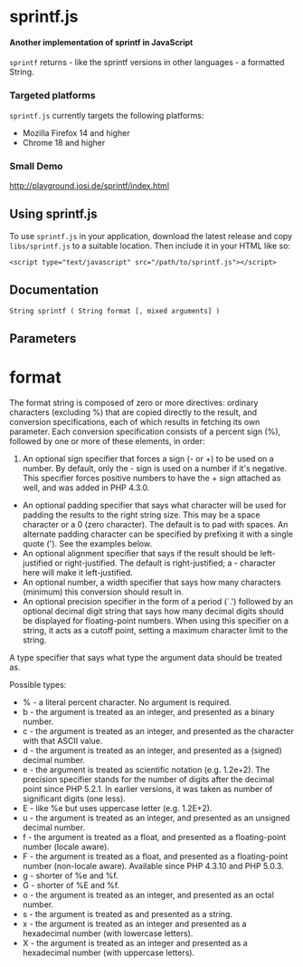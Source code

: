 sprintf.js
==========

#### Another implementation of sprintf in JavaScript ####

`sprintf` returns - like the sprintf versions in other languages - a formatted String.

### Targeted platforms ###

`sprintf.js` currently targets the following platforms:

* Mozilla Firefox 14 and higher
* Chrome 18 and higher

### Small Demo ###
<http://playground.josi.de/sprintf/index.html>

Using sprintf.js
----------------

To use `sprintf.js` in your application, download the latest release and copy 
`libs/sprintf.js` to a suitable location. Then include it in your HTML
like so:

    <script type="text/javascript" src="/path/to/sprintf.js"></script>

Documentation
-------------

    String sprintf ( String format [, mixed arguments] )

## Parameters ##

# format #

The format string is composed of zero or more directives: ordinary characters (excluding %) that are copied directly to the result, and conversion specifications, each of which results in fetching its own parameter. 
Each conversion specification consists of a percent sign (%), followed by one or more of these elements, in order:

1. An optional sign specifier that forces a sign (- or +) to be used on a number. By default, only the - sign is used on a number if it's negative. This specifier forces positive numbers to have the + sign attached as well, and was added in PHP 4.3.0.
* An optional padding specifier that says what character will be used for padding the results to the right string size. This may be a space character or a 0 (zero character). The default is to pad with spaces. An alternate padding character can be specified by prefixing it with a single quote ('). See the examples below.
* An optional alignment specifier that says if the result should be left-justified or right-justified. The default is right-justified; a - character here will make it left-justified.
* An optional number, a width specifier that says how many characters (minimum) this conversion should result in.
* An optional precision specifier in the form of a period (`.') followed by an optional decimal digit string that says how many decimal digits should be displayed for floating-point numbers. When using this specifier on a string, it acts as a cutoff point, setting a maximum character limit to the string.

A type specifier that says what type the argument data should be treated as.

Possible types:
* % - a literal percent character. No argument is required.
* b - the argument is treated as an integer, and presented as a binary number.
* c - the argument is treated as an integer, and presented as the character with that ASCII value.
* d - the argument is treated as an integer, and presented as a (signed) decimal number.
* e - the argument is treated as scientific notation (e.g. 1.2e+2). The precision specifier stands for the number of digits after the decimal point since PHP 5.2.1. In earlier versions, it was taken as number of significant digits (one less).
* E - like %e but uses uppercase letter (e.g. 1.2E+2).
* u - the argument is treated as an integer, and presented as an unsigned decimal number.
* f - the argument is treated as a float, and presented as a floating-point number (locale aware).
* F - the argument is treated as a float, and presented as a floating-point number (non-locale aware). Available since PHP 4.3.10 and PHP 5.0.3.
* g - shorter of %e and %f.
* G - shorter of %E and %f.
* o - the argument is treated as an integer, and presented as an octal number.
* s - the argument is treated as and presented as a string.
* x - the argument is treated as an integer and presented as a hexadecimal number (with lowercase letters).
* X - the argument is treated as an integer and presented as a hexadecimal number (with uppercase letters).
